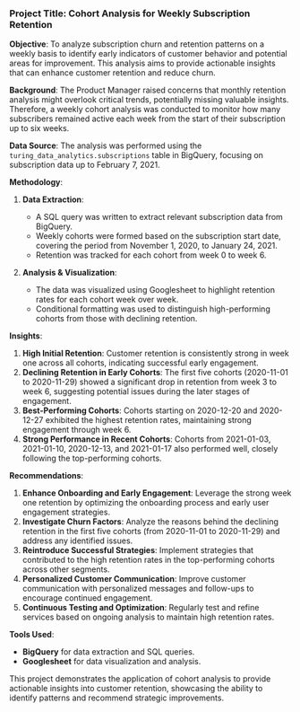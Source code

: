 ### **Project Title**: **Cohort Analysis for Weekly Subscription Retention**

**Objective**: 
To analyze subscription churn and retention patterns on a weekly basis to identify early indicators of customer behavior and potential areas for improvement. This analysis aims to provide actionable insights that can enhance customer retention and reduce churn.

**Background**:
The Product Manager raised concerns that monthly retention analysis might overlook critical trends, potentially missing valuable insights. Therefore, a weekly cohort analysis was conducted to monitor how many subscribers remained active each week from the start of their subscription up to six weeks.

**Data Source**:
The analysis was performed using the `turing_data_analytics.subscriptions` table in BigQuery, focusing on subscription data up to February 7, 2021.

**Methodology**:
1. **Data Extraction**: 
   - A SQL query was written to extract relevant subscription data from BigQuery.
   - Weekly cohorts were formed based on the subscription start date, covering the period from November 1, 2020, to January 24, 2021.
   - Retention was tracked for each cohort from week 0 to week 6.

2. **Analysis & Visualization**:
   - The data was visualized using Googlesheet to highlight retention rates for each cohort week over week.
   - Conditional formatting was used to distinguish high-performing cohorts from those with declining retention.

**Insights**:
1. **High Initial Retention**: Customer retention is consistently strong in week one across all cohorts, indicating successful early engagement.
2. **Declining Retention in Early Cohorts**: The first five cohorts (2020-11-01 to 2020-11-29) showed a significant drop in retention from week 3 to week 6, suggesting potential issues during the later stages of engagement.
3. **Best-Performing Cohorts**: Cohorts starting on 2020-12-20 and 2020-12-27 exhibited the highest retention rates, maintaining strong engagement through week 6.
4. **Strong Performance in Recent Cohorts**: Cohorts from 2021-01-03, 2021-01-10, 2020-12-13, and 2021-01-17 also performed well, closely following the top-performing cohorts.

**Recommendations**:
1. **Enhance Onboarding and Early Engagement**: Leverage the strong week one retention by optimizing the onboarding process and early user engagement strategies.
2. **Investigate Churn Factors**: Analyze the reasons behind the declining retention in the first five cohorts (from 2020-11-01 to 2020-11-29) and address any identified issues.
3. **Reintroduce Successful Strategies**: Implement strategies that contributed to the high retention rates in the top-performing cohorts across other segments.
4. **Personalized Customer Communication**: Improve customer communication with personalized messages and follow-ups to encourage continued engagement.
5. **Continuous Testing and Optimization**: Regularly test and refine services based on ongoing analysis to maintain high retention rates.

**Tools Used**:
- **BigQuery** for data extraction and SQL queries.
- **Googlesheet** for data visualization and analysis.

This project demonstrates the application of cohort analysis to provide actionable insights into customer retention, showcasing the ability to identify patterns and recommend strategic improvements.
